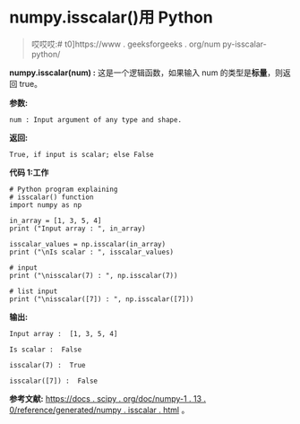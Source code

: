 # numpy.isscalar()用 Python

> 哎哎哎:# t0]https://www . geeksforgeeks . org/num py-isscalar-python/

**numpy.isscalar(num) :** 这是一个逻辑函数，如果输入 num 的类型是**标量**，则返回 true。

**参数:**

```
num : Input argument of any type and shape.
```

**返回:**

```
True, if input is scalar; else False

```

**代码 1:工作**

```
# Python program explaining
# isscalar() function
import numpy as np

in_array = [1, 3, 5, 4]
print ("Input array : ", in_array)

isscalar_values = np.isscalar(in_array)
print ("\nIs scalar : ", isscalar_values)

# input
print ("\nisscalar(7) : ", np.isscalar(7))

# list input 
print ("\nisscalar([7]) : ", np.isscalar([7]))
```

**输出:**

```
Input array :  [1, 3, 5, 4]

Is scalar :  False

isscalar(7) :  True

isscalar([7]) :  False

```

**参考文献:**
[https://docs . scipy . org/doc/numpy-1 . 13 . 0/reference/generated/numpy . isscalar . html](https://docs.scipy.org/doc/numpy-1.13.0/reference/generated/numpy.isscalar.html)
。